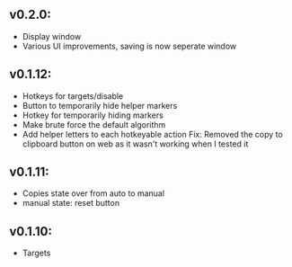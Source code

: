 
## v0.2.0:
- Display window
- Various UI improvements, saving is now seperate window


## v0.1.12:
- Hotkeys for targets/disable
- Button to temporarily hide helper markers
- Hotkey for temporarily hiding markers
- Make brute force the default algorithm
- Add helper letters to each hotkeyable action
Fix: Removed the copy to clipboard button on web as it wasn't working when I tested it

## v0.1.11:
- Copies state over from auto to manual
- manual state: reset button

## v0.1.10:
- Targets
